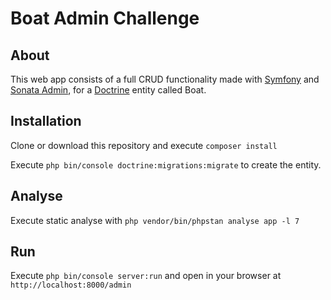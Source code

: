 # Boat Admin Challenge

## About

This web app consists of a full CRUD functionality made with [Symfony] and [Sonata Admin], for a [Doctrine] entity called Boat.

## Installation

Clone or download this repository and execute `composer install`

Execute `php bin/console doctrine:migrations:migrate` to create the entity.

## Analyse

Execute static analyse with `php vendor/bin/phpstan analyse app -l 7`

## Run

Execute `php bin/console server:run` and open in your browser at `http://localhost:8000/admin`


[Symfony]: <https://github.com/symfony/symfony>
[Sonata Admin]: <https://github.com/sonata-project/SonataAdminBundle>
[Doctrine]: <https://github.com/doctrine/orm>
